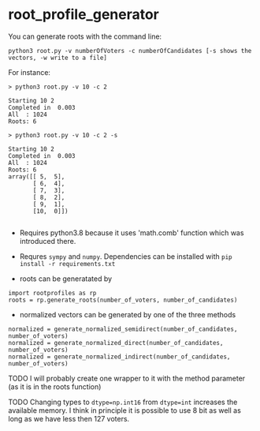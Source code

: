 # root_profile_generator

You can generate roots with the command line:
```
python3 root.py -v numberOfVoters -c numberOfCandidates [-s shows the vectors, -w write to a file] 
```
For instance:
```
> python3 root.py -v 10 -c 2

Starting 10 2
Completed in  0.003
All  : 1024
Roots: 6

> python3 root.py -v 10 -c 2 -s

Starting 10 2
Completed in  0.003
All  : 1024
Roots: 6
array([[ 5,  5],
       [ 6,  4],
       [ 7,  3],
       [ 8,  2],
       [ 9,  1],
       [10,  0]])


```


* Requires python3.8 because it uses 'math.comb' function which was introduced there. 
* Requres `sympy` and `numpy`. Dependencies can be installed with `pip install -r requirements.txt`

* roots can be generatated by 
```
import rootprofiles as rp
roots = rp.generate_roots(number_of_voters, number_of_candidates)
```

* normalized vectors can be generated by one of the three methods

```
normalized = generate_normalized_semidirect(number_of_candidates, number_of_voters)
normalized = generate_normalized_direct(number_of_candidates, number_of_voters)
normalized = generate_normalized_indirect(number_of_candidates, number_of_voters)
```
TODO I will probably create one wrapper to it with the method parameter (as it is in the roots function)

TODO Changing types to `dtype=np.int16` from `dtype=int` increases the available memory. I think in principle it is possible to use 8 bit as well as long as we have less then 127 voters. 
